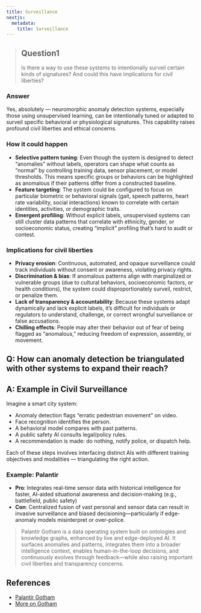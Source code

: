 ```yaml
---
title: Surveillance
nextjs:
  metadata:
    title: Surveillance
---
```


> ## Question1
> Is there a way to use these systems to intentionally surveil certain kinds of signatures? And could this have implications for civil liberties?


### Answer
Yes, absolutely — neuromorphic anomaly detection systems, especially those using unsupervised learning, can be intentionally tuned or adapted to surveil specific behavioral or physiological signatures. This capability raises profound civil liberties and ethical concerns.

### How it could happen

* **Selective pattern tuning**: Even though the system is designed to detect “anomalies” without labels, operators can shape what counts as “normal” by controlling training data, sensor placement, or model thresholds. This means specific groups or behaviors can be highlighted as anomalous if their patterns differ from a constructed baseline.
* **Feature targeting**: The system could be configured to focus on particular biometric or behavioral signals (gait, speech patterns, heart rate variability, social interactions) known to correlate with certain identities, activities, or demographic traits.
* **Emergent profiling**: Without explicit labels, unsupervised systems can still cluster data patterns that correlate with ethnicity, gender, or socioeconomic status, creating “implicit” profiling that’s hard to audit or contest.

### Implications for civil liberties
* **Privacy erosion**: Continuous, automated, and opaque surveillance could track individuals without consent or awareness, violating privacy rights.
* **Discrimination & bias**: If anomalous patterns align with marginalized or vulnerable groups (due to cultural behaviors, socioeconomic factors, or health conditions), the system could disproportionately surveil, restrict, or penalize them.
* **Lack of transparency & accountability**: Because these systems adapt dynamically and lack explicit labels, it’s difficult for individuals or regulators to understand, challenge, or correct wrongful surveillance or false accusations.
* **Chilling effects**: People may alter their behavior out of fear of being flagged as “anomalous,” reducing freedom of expression, assembly, or movement.


## Q: How can anomaly detection be triangulated with other systems to expand their reach?


## A: Example in Civil Surveillance
Imagine a smart city system:
* Anomaly detection flags “erratic pedestrian movement” on video.
* Face recognition identifies the person.
* A behavioral model compares with past patterns.
* A public safety AI consults legal/policy rules.
* A recommendation is made: do nothing, notify police, or dispatch help.

Each of these steps involves interfacing distinct AIs with different training objectives and modalities — triangulating the right action.

### Example: Palantir
* **Pro**: Integrates real-time sensor data with historical intelligence for faster, AI-aided situational awareness and decision-making (e.g., battlefield, public safety)
* **Con**: Centralized fusion of vast personal and sensor data can result in invasive surveillance and biased decisioning—particularly if edge-anomaly models misinterpret or over-police.

> Palantir Gotham is a data operating system built on ontologies and knowledge graphs, enhanced by live and edge-deployed AI. It surfaces anomalies and patterns, integrates them into a broader intelligence context, enables human-in-the-loop decisions, and continuously evolves through feedback—while also raising important civil liberties and transparency concerns.

## References
* [Palantir Gotham](https://www.nytimes.com/2025/05/30/technology/trump-palantir-data-americans.html)
* [More on Gotham](https://www.youtube.com/watch?v=uZi-nqrhID0)